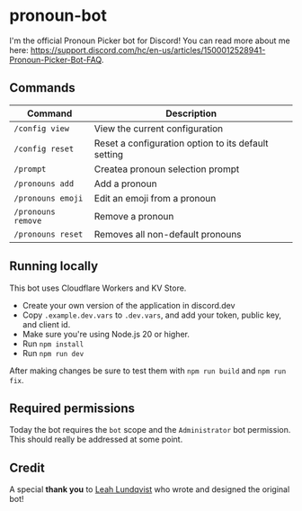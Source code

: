 # pronoun-bot

I'm the official Pronoun Picker bot for Discord! You can read more about me here: <https://support.discord.com/hc/en-us/articles/1500012528941-Pronoun-Picker-Bot-FAQ>.

## Commands

| Command            | Description                                         |
| ------------------ | --------------------------------------------------- |
| `/config view`     | View the current configuration                      |
| `/config reset`    | Reset a configuration option to its default setting |
| `/prompt`          | Createa pronoun selection prompt                    |
| `/pronouns add`    | Add a pronoun                                       |
| `/pronouns emoji`  | Edit an emoji from a pronoun                        |
| `/pronouns remove` | Remove a pronoun                                    |
| `/pronouns reset`  | Removes all non-default pronouns                    |

## Running locally

This bot uses Cloudflare Workers and KV Store.

- Create your own version of the application in discord.dev
- Copy `.example.dev.vars` to `.dev.vars`, and add your token, public key, and client id.
- Make sure you're using Node.js 20 or higher.
- Run `npm install`
- Run `npm run dev`

After making changes be sure to test them with `npm run build` and `npm run fix`.

## Required permissions

Today the bot requires the `bot` scope and the `Administrator` bot permission. This should really be addressed at some point.

## Credit

A special **thank you** to [Leah Lundqvist](https://github.com/hex2f) who wrote and designed the original bot!
